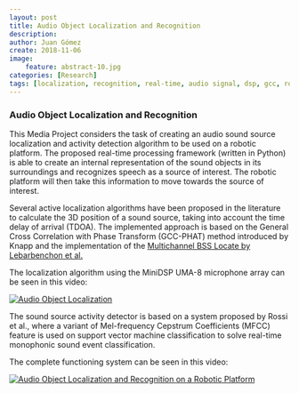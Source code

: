 ```yaml
---
layout: post
title: Audio Object Localization and Recognition
description: 
author: Juan Gómez
create: 2018-11-06
image:
    feature: abstract-10.jpg
categories: [Research]
tags: [localization, recognition, real-time, audio signal, dsp, gcc, roomba robot]
---
```


### Audio Object Localization and Recognition

This Media Project considers the task of creating an audio sound source localization and activity detection algorithm to be used on a robotic platform. The proposed real-time processing framework (written in Python) is able to create an internal representation of the sound objects in its surroundings and recognizes speech as a source of interest. The robotic platform will then take this information to move towards the source of interest.

Several active localization algorithms have been proposed in the literature to calculate the 3D position of a sound source, taking into account the time delay of arrival (TDOA). The implemented approach is based on the General Cross Correlation with Phase Transform (GCC-PHAT) method introduced by Knapp and the implementation of the [Multichannel BSS Locate by Lebarbenchon et al.](http://bass-db.gforge.inria.fr/bss_locate/) 

The localization algorithm using the MiniDSP UMA-8 microphone array can be seen in this video:

[![Audio Object Localization](https://img.youtube.com/vi/pNkb4o70zHs/0.jpg)](https://www.youtube.com/watch?v=pNkb4o70zHs)

The sound source activity detector is based on a system proposed by Rossi et al., where a variant of Mel-frequency Cepstrum Coefficients (MFCC) feature is used on support vector machine classification to solve real-time monophonic sound event classification.

The complete functioning system can be seen in this video:

[![Audio Object Localization and Recognition on a Robotic Platform](https://img.youtube.com/vi/4iSJTyEVjYc/0.jpg)](hhttps://www.youtube.com/watch?v=4iSJTyEVjYc)